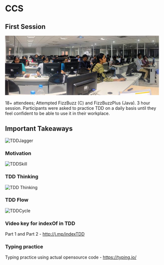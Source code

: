 # CCS


## First Session 
![Session1](/img/SessionNov2016.jpg) 

18+ attendees; Attempted FizzBuzz (C) and FizzBuzzPlus (Java). 3 hour session.
Participants were asked to practice TDD on a daily basis until they feel 
confident to be able to use it in their workplace. 

## Important Takeaways

![TDDJagger](http://bit.ly/tddJagger)

### Motivation 
![TDDSkill](http://i.imgur.com/IkpG4bx.png)

### TDD Thinking 

![TDD Thinking](http://i.imgur.com/QF8aLdZ.png)

### TDD Flow 

![TDDCycle](http://i.imgur.com/G4OU66D.jpg)

### Video key for indexOf in TDD

Part 1 and Part 2 - http://j.mp/indexTDD

### Typing practice 

Typing practice using actual opensource code - https://typing.io/

